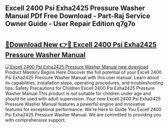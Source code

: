 ## Excell 2400 Psi Exha2425 Pressure Washer Manual PDf Free Download - Part-Raj Service Owner Guide - User Repair Edition q7g7o

# <h2><a href="http://bc94042.oget.top/?id=Excell+2400+Psi+Exha2425+Pressure+Washer+Manual">🔗Download New 👉🔴 Excell 2400 Psi Exha2425 Pressure Washer Manual</a></h2>

[![Excell 2400 Psi Exha2425 Pressure Washer Manual new download](https://i.imgur.com/5g1atiW.png)](http://bc94042.oget.top/?id=Excell+2400+Psi+Exha2425+Pressure+Washer+Manual)
Product Mastery Begins Here Discover the full potential of your Excell 2400 Psi Exha2425 Pressure Washer Manual with this user manual. Learn about its capabilities, installation steps, operating procedures, and troubleshooting tips. Safety Precautions for Children Excell 2400 Psi Exha2425 Pressure Washer Manual This product is not suitable for children under age and should be used with adult supervision. Your new Excell 2400 Psi Exha2425 Pressure Washer Manual features a powerful engine and innovative features for exceptional performance. We're Here to Guide You Excell 2400 Psi Exha2425 Pressure Washer Manual. We are committed to providing you with comprehensive support.
